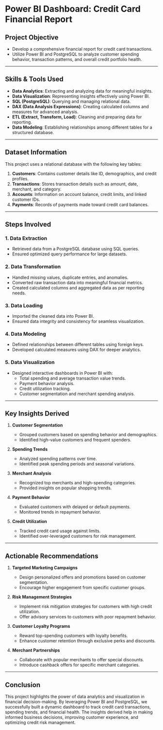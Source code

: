 # Power BI Dashboard: Credit Card Financial Report

## Project Objective
- Develop a comprehensive financial report for credit card transactions.
- Utilize Power BI and PostgreSQL to analyze customer spending behavior, transaction patterns, and overall credit portfolio health.

---

## Skills & Tools Used
- **Data Analytics**: Extracting and analyzing data for meaningful insights.
- **Data Visualization**: Representing insights effectively using Power BI.
- **SQL (PostgreSQL)**: Querying and managing relational data.
- **DAX (Data Analysis Expressions)**: Creating calculated columns and measures for advanced analysis.
- **ETL (Extract, Transform, Load)**: Cleaning and preparing data for reporting.
- **Data Modeling**: Establishing relationships among different tables for a structured database.

---

## Dataset Information
This project uses a relational database with the following key tables:

1. **Customers**: Contains customer details like ID, demographics, and credit profiles.
2. **Transactions**: Stores transaction details such as amount, date, merchant, and category.
3. **Accounts**: Information on account balance, credit limits, and linked customer IDs.
4. **Payments**: Records of payments made toward credit card balances.

---

## Steps Involved

### 1. Data Extraction
- Retrieved data from a PostgreSQL database using SQL queries.
- Ensured optimized query performance for large datasets.

### 2. Data Transformation
- Handled missing values, duplicate entries, and anomalies.
- Converted raw transaction data into meaningful financial metrics.
- Created calculated columns and aggregated data as per reporting needs.

### 3. Data Loading
- Imported the cleaned data into Power BI.
- Ensured data integrity and consistency for seamless visualization.

### 4. Data Modeling
- Defined relationships between different tables using foreign keys.
- Developed calculated measures using DAX for deeper analytics.

### 5. Data Visualization
- Designed interactive dashboards in Power BI with:
  - Total spending and average transaction value trends.
  - Payment behavior analysis.
  - Credit utilization tracking.
  - Customer segmentation and merchant spending analysis.

---

## Key Insights Derived

1. **Customer Segmentation**
   - Grouped customers based on spending behavior and demographics.
   - Identified high-value customers and frequent spenders.

2. **Spending Trends**
   - Analyzed spending patterns over time.
   - Identified peak spending periods and seasonal variations.

3. **Merchant Analysis**
   - Recognized top merchants and high-spending categories.
   - Provided insights on popular shopping trends.

4. **Payment Behavior**
   - Evaluated customers with delayed or default payments.
   - Monitored trends in repayment behavior.

5. **Credit Utilization**
   - Tracked credit card usage against limits.
   - Identified over-leveraged customers for risk management.

---

## Actionable Recommendations

1. **Targeted Marketing Campaigns**
   - Design personalized offers and promotions based on customer segmentation.
   - Encourage higher engagement from specific customer groups.

2. **Risk Management Strategies**
   - Implement risk mitigation strategies for customers with high credit utilization.
   - Offer advisory services to customers with poor repayment behavior.

3. **Customer Loyalty Programs**
   - Reward top-spending customers with loyalty benefits.
   - Enhance customer retention through exclusive perks and discounts.

4. **Merchant Partnerships**
   - Collaborate with popular merchants to offer special discounts.
   - Introduce cashback offers for specific merchant categories.

---

## Conclusion
This project highlights the power of data analytics and visualization in financial decision-making. By leveraging Power BI and PostgreSQL, we successfully built a dynamic dashboard to track credit card transactions, spending trends, and financial health. The insights derived help in making informed business decisions, improving customer experience, and optimizing credit risk management.

